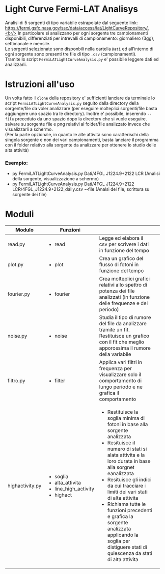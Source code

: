 # Light Curve Fermi-LAT Analisys
Analisi di 5 sorgenti di tipo variabile estrapolate dal seguente link: https://fermi.gsfc.nasa.gov/ssc/data/access/lat/LightCurveRepository/.<br/>
In particolare si analizzano per ogni sorgente tre campionamenti disponibili, differenziati per intrevalli di campionamento: giornaliero (3gg), settimanale e mensile.<br/>
Le sorgenti selezionate sono disponbili nella cartella `Dati` ed all'interno di ogni sorgente sono presenti tre file di tipo `.csv` (campionamenti).<br/>
Tramite lo script `FermiLATLightCurveAnalysis.py` e' possibile leggere dati ed analizzarli.

# Istruzioni all'uso

Un volta fatto il `clone` della repository e' sufficienti lanciare da terminale lo script `FermiLATLightCurveAnalysis.py` seguito dalla directory della sorgente/file da voler analizzare (per eseguire molteplici sorgenti/file basta aggiungere uno spazio tra le directory). Inoltre e' possibile, inserendo `--file` preceduto da uno spazio dopo la directory che si vuole eseguire, salvare su sorgente file e png relativi al folder/file analizzato invece che visualizzarli a schermo.</br>
(Per la parte opzionale, in quanto le alte attività sono caratterischi della singola sorgente e non dei vari campionamenti, basta lanciare il programma con il folder relativo alla sorgente da analizzare per ottenere lo studio delle alta attività)

### Esempio:<br/>
<ul>
    <li>py FermiLATLightCurveAnalysis.py Dati/4FGL J1224.9+2122 LCR (Analisi della sorgente, visualizzazione a schermo)</li>
    <li>py FermiLATLightCurveAnalysis.py Dati/4FGL J1224.9+2122 LCR/4FGL_J1224.9+2122_daily.csv --file (Analsi del file, scrittura su sorgente dei file)</li>
</ul>

# Moduli

<table>
    <thead>
        <tr>
            <th>Modulo</th>
            <th><center>Funzioni</center><th>
            <th></th>
        </tr>
    </thead>
    <tbody>
        <tr>
            <td>read.py</td>
            <td><ul>
                <li>read</li>
            </ul></td>
            </ul></td>
            <td>Legge ed elabora il csv per scrivere i dati in funzione del tempo</td>
        </tr>
        <tr>
            <td>plot.py</td>
            <td><ul>
                <li>plot</li>
            </ul></td>
            <td>Crea un grafico del flusso di fotoni in funzione del tempo</td>
        </tr>
        <tr>
            <td>fourier.py</td>
            <td><ul>
                <li>fourier</li>
            </ul></td>
            <td>Crea molteplici grafici relativi allo spettro di potenza dei file analizzati (in funzione delle frequenze e del periodo)</td>
        </tr>
        <tr>
            <td>noise.py</td>
            <td><ul>
                <li>noise</li>
            </ul></td>
            <td>Studia il tipo di rumore del file da analizzare tramite un fit. Restituisce un grafico con il fit che meglio apporossima il rumore della variabile</td>
        </tr>
        <tr>
            <td>filtro.py</td>
            <td><ul>
                <li>filter</li>
            </ul></td>
            <td>Applica vari filtri in frequenza per visualizzare solo il comportamento di lungo periodo e ne grafica il comportamento</td>
        </tr>
        <tr>
            <td>highactivity.py</td>
            <td><ul>
                <li>soglia</li>
                <li>alta_attivita</li>
                <li>line_high_activity</li>
                <li>highact</li>
            </ul></td>
            <td><ul>
                <li>Restituisce la soglia minima di fotoni in base alla sorgente analizzata</li>
                <li>Resituisce il numero di stati si alata attivita e la loro durata in base alla sorgnet eanalizzata</li>
                <li>Resituisce gli indici da cui tracciare i limiti dei vari stati di alta attivita</li>
                <li>Richiama tutte le funzioni precedenti e grafica la sorgente analizzata applicando la soglia per distiguere stati di quiescenza da stati di alta attivita</li>
            </ul></td>
        </tr>
    </tbody>
</table>

